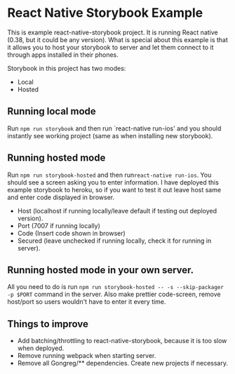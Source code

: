 # React Native Storybook Example

This is example react-native-storybook project. It is running React native (0.38, but it could be any version). 
What is special about this example is that it allows you to host your storybook to server and let them connect
to it through apps installed in their phones.

Storybook in this project has two modes:
* Local
* Hosted

## Running local mode

Run `npm run storybook` and then run `react-native run-ios' and you should instantly see working project (same as when installing new storybook).
 
 ## Running hosted mode
 
 Run `npm run storybook-hosted` and then run`react-native run-ios`. You should see a screen asking you to enter information.
 I have deployed this example storybook to heroku, so if you want to test it out leave host same and enter code displayed in browser.
 
 * Host (localhost if running locally/leave default if testing out deployed version).
 * Port (7007 if running locally)
 * Code (Insert code shown in browser)
 * Secured (leave unchecked if running locally, check it for running in server).

## Running hosted mode in your own server.
All you need to do is run `npm run storybook-hosted -- -s --skip-packager -p $PORT` command in the server.
Also make prettier code-screen, remove host/port so users wouldn't have to enter it every time.


## Things to improve

* Add batching/throttling to react-native-storybook, because it is too slow when deployed.
* Remove running webpack when starting server.
* Remove all Gongreg/** dependencies. Create new projects if necessary.
